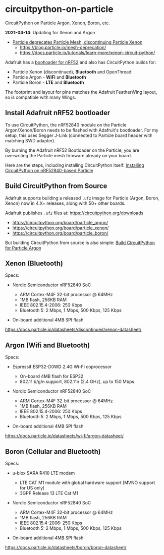 circuitpython-on-particle
=========================

CircuitPython on Particle Argon, Xenon, Boron, etc.

**2021-04-14**: Updating for Xenon and Argon

-	[Particle deprecates Particle Mesh, discontinuing Particle Xenon](https://blog.adafruit.com/2020/01/28/particle-depricates-particle-mesh-discontinuing-particle-xenon-circuitpython-particle/)
	-	https://blog.particle.io/mesh-deprecation/
	-	https://docs.particle.io/tutorials/learn-more/xenon-circuit-python/

Adafruit has a [bootloader for nRF52](https://github.com/adafruit/Adafruit_nRF52_Bootloader) and also has CircuitPython builds for:

-	Particle Xenon (discontinued), **Bluetooth** and OpenThread
-	Particle Argon - **WiFi** and **Bluetooth**
-	Particle Boron - **LTE** and **Bluetooth**

The footprint and layout for pins matches the Adafruit FeatherWing layout, so is compatible with many Wings.

Install Adafruit nRF52 bootloader
---------------------------------

To use CircuitPython, the nRF52840 module on the Particle Argon/Xenon/Boron needs to be flashed with Adafruit's bootloader. For my setup, this uses Segger J-Link (connected to Particle board header with matching SWD adapter).

By burning the Adafruit nRF52 Bootloader on the Particle, you are overwriting the Particle mesh firmware already on your board.

Here are the steps, including installing CircuitPython itself: [Installing CircuitPython on nRF52840-based Particle ](installing-circuitpython-particle-jlink.md)

Build CircuitPython from Source
-------------------------------

Adafruit supports building a released `.uf2` image for Particle (Argon, Boron, Xenon) now in 4.X+ releases, along with 50+ other boards.

Adafruit publishes `.uf2` files at: https://circuitpython.org/downloads

-	https://circuitpython.org/board/particle_argon/
-	https://circuitpython.org/board/particle_xenon/
-	https://circuitpython.org/board/particle_boron/

But building CircuitPython from source is also simple: [Build CircuitPython for Particle Argon ](building-circuitpython-particle-argon.md)


Xenon (Bluetooth)
-----------------

Specs:

-	Nordic Semiconductor nRF52840 SoC

	-	ARM Cortex-M4F 32-bit processor @ 64MHz
	-	1MB flash, 256KB RAM
	-	IEEE 802.15.4-2006: 250 Kbps
	-	Bluetooth 5: 2 Mbps, 1 Mbps, 500 Kbps, 125 Kbps

-	On-board additional 4MB SPI flash

https://docs.particle.io/datasheets/discontinued/xenon-datasheet/

Argon (Wifi and Bluetooth)
--------------------------

Specs:

-	Espressif ESP32-D0WD 2.4G Wi-Fi coprocessor

	-	On-board 4MB flash for ESP32
	-	802.11 b/g/n support, 802.11n (2.4 GHz), up to 150 Mbps

-	Nordic Semiconductor nRF52840 SoC

	-	ARM Cortex-M4F 32-bit processor @ 64MHz
	-	1MB flash, 256KB RAM
	-	IEEE 802.15.4-2006: 250 Kbps
	-	Bluetooth 5: 2 Mbps, 1 Mbps, 500 Kbps, 125 Kbps

-	On-board additional 4MB SPI flash

https://docs.particle.io/datasheets/wi-fi/argon-datasheet/

Boron (Cellular and Bluetooth)
------------------------------

Specs:

-	u-blox SARA R410 LTE modem

	-	LTE CAT M1 module with global hardware support (MVNO support for US only)
	-	3GPP Release 13 LTE Cat M1

-	Nordic Semiconductor nRF52840 SoC

	-	ARM Cortex-M4F 32-bit processor @ 64MHz
	-	1MB flash, 256KB RAM
	-	IEEE 802.15.4-2006: 250 Kbps
	-	Bluetooth 5: 2 Mbps, 1 Mbps, 500 Kbps, 125 Kbps

-	On-board additional 4MB SPI flash

https://docs.particle.io/datasheets/boron/boron-datasheet/
